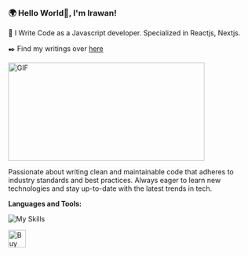 ### 🌍 Hello World👋, I'm Irawan!

🌱 I Write Code as a Javascript developer. Specialized in Reactjs, Nextjs.

✒️ Find my writings over [here](https://codeirawan.vercel.app/blog)

  <img align="center" alt="GIF" height="200px" width="400px" src="https://media.tenor.com/YZPnGuPeZv8AAAAd/coding.gif" />


Passionate about writing clean and maintainable code that adheres to industry standards and best practices.
Always eager to learn new technologies and stay up-to-date with the latest trends in tech.

**Languages and Tools:**  

![My Skills](https://skillicons.dev/icons?i=ts,next,react,js,tailwind,vercel)


<a href='https://trakteer.id/codeirawan/tip' target='_blank'><img height='36' style='border:0px;height:36px;' src='https://cdn.ko-fi.com/cdn/kofi1.png?v=3' border='0' alt='Buy Me a Coffee' /></a>

